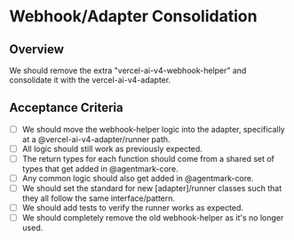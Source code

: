 # Webhook/Adapter Consolidation

## Overview

We should remove the extra "vercel-ai-v4-webhook-helper" and consolidate it with the vercel-ai-v4-adapter.

## Acceptance Criteria

- [ ] We should move the webhook-helper logic into the adapter, specifically at a @vercel-ai-v4-adapter/runner path.
- [ ] All logic should still work as previously expected.
- [ ] The return types for each function should come from a shared set of types that get added in @agentmark-core.
- [ ] Any common logic should also get added in @agentmark-core.
- [ ] We should set the standard for new [adapter]/runner classes such that they all follow the same interface/pattern.
- [ ] We should add tests to verify the runner works as expected.
- [ ] We should completely remove the old webhook-helper as it's no longer used.